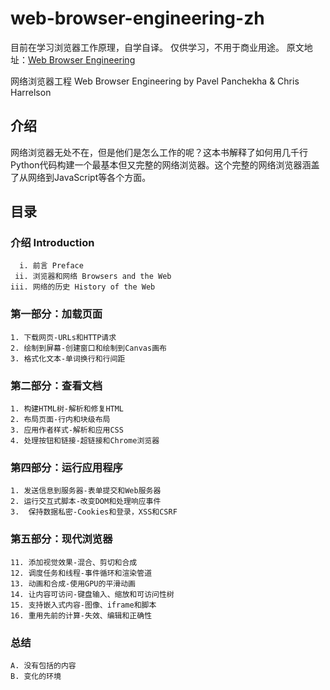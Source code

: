 # web-browser-engineering-zh

目前在学习浏览器工作原理，自学自译。
仅供学习，不用于商业用途。
原文地址：[Web Browser Engineering](https://web-browser-engineering.com/)

网络浏览器工程 Web Browser Engineering 
by Pavel Panchekha & Chris Harrelson

## 介绍

网络浏览器无处不在，但是他们是怎么工作的呢？这本书解释了如何用几千行Python代码构建一个最基本但又完整的网络浏览器。这个完整的网络浏览器涵盖了从网络到JavaScript等各个方面。

## 目录
### 介绍 Introduction

      i. 前言 Preface
     ii. 浏览器和网络 Browsers and the Web
    iii. 网络的历史 History of the Web

### 第一部分：加载页面

    1. 下载网页-URLs和HTTP请求
    2. 绘制到屏幕-创建窗口和绘制到Canvas画布
    3. 格式化文本-单词换行和行间距

### 第二部分：查看文档

    1. 构建HTML树-解析和修复HTML
    2. 布局页面-行内和块级布局
    3. 应用作者样式-解析和应用CSS
    4. 处理按钮和链接-超链接和Chrome浏览器
   
### 第四部分：运行应用程序

    1. 发送信息到服务器-表单提交和Web服务器
    2. 运行交互式脚本-改变DOM和处理响应事件
    3.  保持数据私密-Cookies和登录，XSS和CSRF

### 第五部分：现代浏览器

    11. 添加视觉效果-混合、剪切和合成
    12. 调度任务和线程-事件循环和渲染管道
    13. 动画和合成-使用GPU的平滑动画
    14. 让内容可访问-键盘输入、缩放和可访问性树
    15. 支持嵌入式内容-图像、iframe和脚本
    16. 重用先前的计算-失效、编辑和正确性

### 总结

    A. 没有包括的内容
    B. 变化的环境

